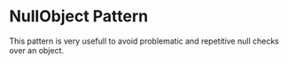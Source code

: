# NullObject Pattern 

This pattern is very usefull to avoid problematic and repetitive null checks over an object.